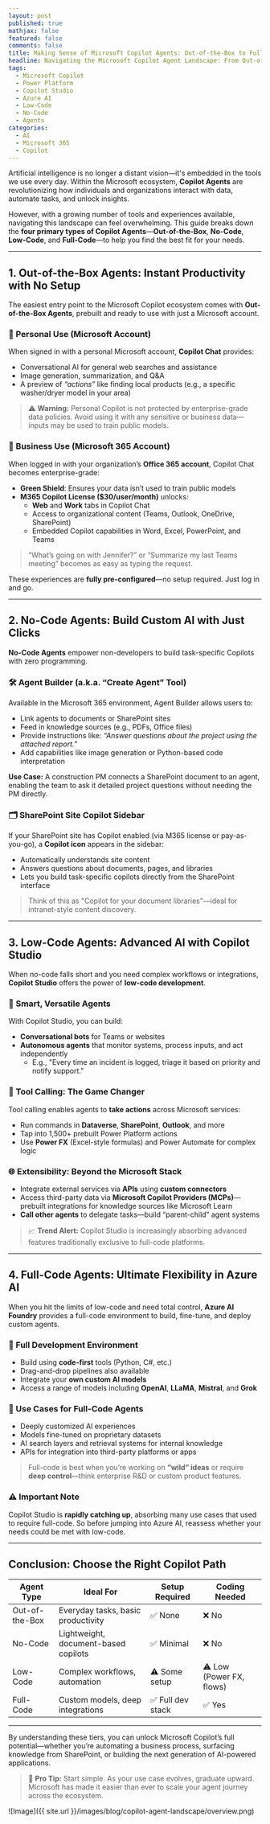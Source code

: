 ```yaml
---
layout: post
published: true
mathjax: false
featured: false
comments: false
title: Making Sense of Microsoft Copilot Agents: Out-of-the-Box to Full-Code
headline: Navigating the Microsoft Copilot Agent Landscape: From Out-of-the-Box to Full-Code Solutions
tags:
  - Microsoft Copilot
  - Power Platform
  - Copilot Studio
  - Azure AI
  - Low-Code
  - No-Code
  - Agents
categories:
  - AI
  - Microsoft 365
  - Copilot
---
```


Artificial intelligence is no longer a distant vision—it's embedded in the tools we use every day. Within the Microsoft ecosystem, **Copilot Agents** are revolutionizing how individuals and organizations interact with data, automate tasks, and unlock insights.

However, with a growing number of tools and experiences available, navigating this landscape can feel overwhelming. This guide breaks down the **four primary types of Copilot Agents**—**Out-of-the-Box**, **No-Code**, **Low-Code**, and **Full-Code**—to help you find the best fit for your needs.

---

## 1. Out-of-the-Box Agents: Instant Productivity with No Setup

The easiest entry point to the Microsoft Copilot ecosystem comes with **Out-of-the-Box Agents**, prebuilt and ready to use with just a Microsoft account.

### 🔹 Personal Use (Microsoft Account)

When signed in with a personal Microsoft account, **Copilot Chat** provides:

- Conversational AI for general web searches and assistance
- Image generation, summarization, and Q&A
- A preview of *“actions”* like finding local products (e.g., a specific washer/dryer model in your area)

> ⚠️ **Warning:** Personal Copilot is not protected by enterprise-grade data policies. Avoid using it with any sensitive or business data—inputs may be used to train public models.

### 🔹 Business Use (Microsoft 365 Account)

When logged in with your organization’s **Office 365 account**, Copilot Chat becomes enterprise-grade:

- **Green Shield**: Ensures your data isn’t used to train public models
- **M365 Copilot License ($30/user/month)** unlocks:
  - **Web** and **Work** tabs in Copilot Chat
  - Access to organizational content (Teams, Outlook, OneDrive, SharePoint)
  - Embedded Copilot capabilities in Word, Excel, PowerPoint, and Teams

> “What’s going on with Jennifer?” or “Summarize my last Teams meeting” becomes as easy as typing the request.

These experiences are **fully pre-configured**—no setup required. Just log in and go.

---

## 2. No-Code Agents: Build Custom AI with Just Clicks

**No-Code Agents** empower non-developers to build task-specific Copilots with zero programming.

### 🛠️ Agent Builder (a.k.a. “Create Agent” Tool)

Available in the Microsoft 365 environment, Agent Builder allows users to:

- Link agents to documents or SharePoint sites
- Feed in knowledge sources (e.g., PDFs, Office files)
- Provide instructions like: *“Answer questions about the project using the attached report.”*
- Add capabilities like image generation or Python-based code interpretation

**Use Case:** A construction PM connects a SharePoint document to an agent, enabling the team to ask it detailed project questions without needing the PM directly.

### 🗂️ SharePoint Site Copilot Sidebar

If your SharePoint site has Copilot enabled (via M365 license or pay-as-you-go), a **Copilot icon** appears in the sidebar:

- Automatically understands site content
- Answers questions about documents, pages, and libraries
- Lets you build task-specific copilots directly from the SharePoint interface

> Think of this as "Copilot for your document libraries"—ideal for intranet-style content discovery.

---

## 3. Low-Code Agents: Advanced AI with Copilot Studio

When no-code falls short and you need complex workflows or integrations, **Copilot Studio** offers the power of **low-code development**.

### 🧠 Smart, Versatile Agents

With Copilot Studio, you can build:

- **Conversational bots** for Teams or websites
- **Autonomous agents** that monitor systems, process inputs, and act independently
  - E.g., "Every time an incident is logged, triage it based on priority and notify support."

### 🔗 Tool Calling: The Game Changer

Tool calling enables agents to **take actions** across Microsoft services:

- Run commands in **Dataverse**, **SharePoint**, **Outlook**, and more
- Tap into 1,500+ prebuilt Power Platform actions
- Use **Power FX** (Excel-style formulas) and Power Automate for complex logic

### 🌐 Extensibility: Beyond the Microsoft Stack

- Integrate external services via **APIs** using **custom connectors**
- Access third-party data via **Microsoft Copilot Providers (MCPs)**—prebuilt integrations for knowledge sources like Microsoft Learn
- **Call other agents** to delegate tasks—build “parent-child” agent systems

> 📈 **Trend Alert:** Copilot Studio is increasingly absorbing advanced features traditionally exclusive to full-code platforms.

---

## 4. Full-Code Agents: Ultimate Flexibility in Azure AI

When you hit the limits of low-code and need total control, **Azure AI Foundry** provides a full-code environment to build, fine-tune, and deploy custom agents.

### 🔧 Full Development Environment

- Build using **code-first** tools (Python, C#, etc.)
- Drag-and-drop pipelines also available
- Integrate your **own custom AI models**
- Access a range of models including **OpenAI**, **LLaMA**, **Mistral**, and **Grok**

### 🎯 Use Cases for Full-Code Agents

- Deeply customized AI experiences
- Models fine-tuned on proprietary datasets
- AI search layers and retrieval systems for internal knowledge
- APIs for integration into third-party platforms or apps

> Full-code is best when you’re working on **“wild” ideas** or require **deep control**—think enterprise R&D or custom product features.

### ⚠️ Important Note

Copilot Studio is **rapidly catching up**, absorbing many use cases that used to require full-code. So before jumping into Azure AI, reassess whether your needs could be met with low-code.

---

## Conclusion: Choose the Right Copilot Path

| Agent Type        | Ideal For                             | Setup Required | Coding Needed |
|-------------------|----------------------------------------|----------------|----------------|
| Out-of-the-Box    | Everyday tasks, basic productivity     | ✅ None         | ❌ No           |
| No-Code           | Lightweight, document-based copilots   | ✅ Minimal      | ❌ No           |
| Low-Code          | Complex workflows, automation          | ⚠️ Some setup   | ⚠️ Low (Power FX, flows) |
| Full-Code         | Custom models, deep integrations       | ✅ Full dev stack | ✅ Yes         |

---

By understanding these tiers, you can unlock Microsoft Copilot’s full potential—whether you’re automating a business process, surfacing knowledge from SharePoint, or building the next generation of AI-powered applications.

> 🚀 **Pro Tip:** Start simple. As your use case evolves, graduate upward. Microsoft has made it easier than ever to scale your agent journey across the ecosystem.

![Image]({{ site.url }}/images/blog/copilot-agent-landscape/overview.png)
